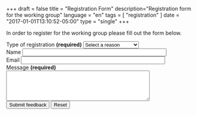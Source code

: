 +++
draft = false
title = "Registration Form"
description="Registration form for the working group"
language = "en"
tags = [
    "registration"
]
date = "2017-01-01T13:10:52-05:00"
type = "single"
+++

<div class="wb-frmvld wb-fdbck nojs-hide mrgn-bttm-lg">
	<p>In order to register for the working group please fill out the form below.</p>
	<form action="https://formspree.io/william.hearn@canada.ca" method="post">
		<input type="hidden" name="language" value="en">
		<div id="type">
			<div class="form-group">
				<label for="fbreg" class="required">
					<span class="field-name">Type of registration</span>
					<strong class="required">(required)</strong>
				</label>
				<select class="form-control" name="fbreg" id="fbreg" required="required">
					<option value="">Select a reason</option>
					<option value="subject1">Governent Employee</option>
					<option value="subject2">Private Sector</option>
					<option value="other">Other</option>
				</select>
			</div>
			<div class="form-group">
				<label for="fbname" class="required">
					<span class="field-name">Name</span>
				</label>
				<input class="form-control" type="text" id="fbname" name="fbname" size="45" maxlength="60">
			</div>
			<div class="form-group">
				<label for="fbemail" class="required">
					<span class="field-name">Email</span>
				</label>
				<input class="form-control" type="email" id="fbemail" name="fbemail" size="45" maxlength="60">
			</div>
			<div class="form-group">
				<label for="fbmsg" class="required">
					<span class="field-name">Message</span>
					<strong class="required">(required)</strong>
				</label>
				<textarea class="form-control" id="fbmsg" name="fbmsg" rows="5" cols="45" required="required"></textarea>
			</div>
		</div>
		<input type="submit" name="fbsbmt" id="fbsbmt" value="Submit feedback" class="btn btn-primary">
		<input type="reset" value="Reset" class="btn btn-default">
	</form>
</div>

